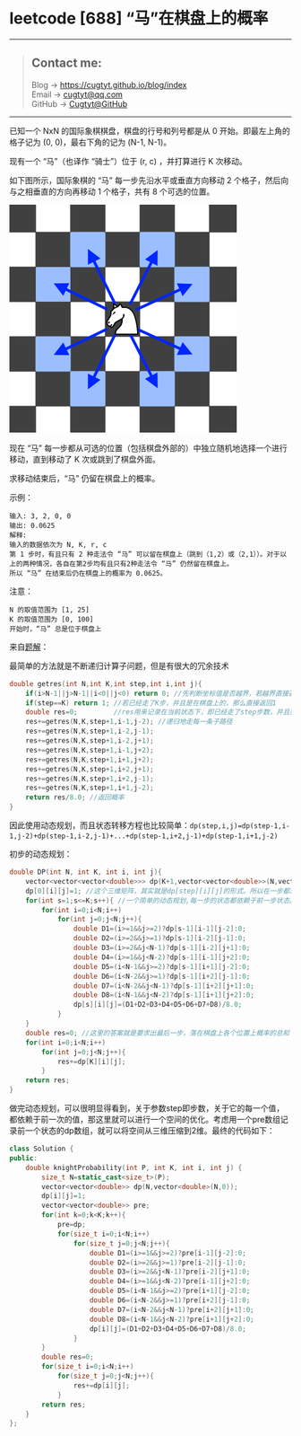 # leetcode [688] “马”在棋盘上的概率

---
> ## Contact me:
> Blog -> <https://cugtyt.github.io/blog/index>  
> Email -> <cugtyt@qq.com>  
> GitHub -> [Cugtyt@GitHub](https://github.com/Cugtyt)

---

已知一个 NxN 的国际象棋棋盘，棋盘的行号和列号都是从 0 开始。即最左上角的格子记为 (0, 0)，最右下角的记为 (N-1, N-1)。 

现有一个 “马”（也译作 “骑士”）位于 (r, c) ，并打算进行 K 次移动。 

如下图所示，国际象棋的 “马” 每一步先沿水平或垂直方向移动 2 个格子，然后向与之相垂直的方向再移动 1 个格子，共有 8 个可选的位置。

![](R/knight.png)

现在 “马” 每一步都从可选的位置（包括棋盘外部的）中独立随机地选择一个进行移动，直到移动了 K 次或跳到了棋盘外面。

求移动结束后，“马” 仍留在棋盘上的概率。

示例：
```
输入: 3, 2, 0, 0
输出: 0.0625
解释: 
输入的数据依次为 N, K, r, c
第 1 步时，有且只有 2 种走法令 “马” 可以留在棋盘上（跳到（1,2）或（2,1））。对于以上的两种情况，各自在第2步均有且只有2种走法令 “马” 仍然留在棋盘上。
所以 “马” 在结束后仍在棋盘上的概率为 0.0625。
```

注意：
```
N 的取值范围为 [1, 25]
K 的取值范围为 [0, 100]
开始时，“马” 总是位于棋盘上
```

来自[题解](https://leetcode-cn.com/problems/knight-probability-in-chessboard/solution/ru-he-yi-bu-yi-bu-huo-de-jiao-gao-xing-neng-de-don/)：

最简单的方法就是不断递归计算子问题，但是有很大的冗余技术

``` c++
double getres(int N,int K,int step,int i,int j){
    if(i>N-1||j>N-1||i<0||j<0) return 0; //先判断坐标值是否越界，若越界直接返回0
    if(step==K) return 1; //若已经走了K步，并且是在棋盘上的，那么直接返回1
    double res=0;         //res用来记录在当前状态下，即已经走了step步数，并且到达i，j的情况下，棋子在棋盘上的概率
    res+=getres(N,K,step+1,i-1,j-2); //递归地走每一条子路径
    res+=getres(N,K,step+1,i-2,j-1);
    res+=getres(N,K,step+1,i-2,j+1);
    res+=getres(N,K,step+1,i-1,j+2);
    res+=getres(N,K,step+1,i+1,j+2);
    res+=getres(N,K,step+1,i+2,j+1);
    res+=getres(N,K,step+1,i+2,j-1);
    res+=getres(N,K,step+1,i+1,j-2);
    return res/8.0; //返回概率
}
```

因此使用动态规划，而且状态转移方程也比较简单：`dp(step,i,j)=dp(step-1,i-1,j-2)+dp(step-1,i-2,j-1)+...+dp(step-1,i+2,j-1)+dp(step-1,i+1,j-2)`

初步的动态规划：
``` c++
double DP(int N, int K, int i, int j){
    vector<vector<vector<double>>> dp(K+1,vector<vector<double>>(N,vector<double>(N,0))); //根据上面的递归函数，我们知道，只需要3个参数，就可以获得答案
    dp[0][i][j]=1; //这个三维矩阵，其实就是dp[step][i][j]的形式。所以在一步都没走的情况下，在i，j的位置概率为1.
    for(int s=1;s<=K;s++){ //一个简单的动态规划,每一步的状态都依赖于前一步状态。
        for(int i=0;i<N;i++)
            for(int j=0;j<N;j++){
                double D1=(i>=1&&j>=2)?dp[s-1][i-1][j-2]:0;
                double D2=(i>=2&&j>=1)?dp[s-1][i-2][j-1]:0;
                double D3=(i>=2&&j<N-1)?dp[s-1][i-2][j+1]:0;
                double D4=(i>=1&&j<N-2)?dp[s-1][i-1][j+2]:0;
                double D5=(i<N-1&&j>=2)?dp[s-1][i+1][j-2]:0;
                double D6=(i<N-2&&j>=1)?dp[s-1][i+2][j-1]:0;
                double D7=(i<N-2&&j<N-1)?dp[s-1][i+2][j+1]:0;
                double D8=(i<N-1&&j<N-2)?dp[s-1][i+1][j+2]:0;
                dp[s][i][j]=(D1+D2+D3+D4+D5+D6+D7+D8)/8.0;
            }
    }
    double res=0; //这里的答案就是要求出最后一步，落在棋盘上各个位置上概率的总和
    for(int i=0;i<N;i++)
        for(int j=0;j<N;j++){
            res+=dp[K][i][j];
        }
    return res;
}
```

做完动态规划，可以很明显得看到，关于参数step即步数，关于它的每一个值，都依赖于前一次的值，那这里就可以进行一个空间的优化。考虑用一个pre数组记录前一个状态的dp数组，就可以将空间从三维压缩到2维。最终的代码如下：

``` c++
class Solution {
public:
    double knightProbability(int P, int K, int i, int j) {
        size_t N=static_cast<size_t>(P);
        vector<vector<double>> dp(N,vector<double>(N,0));
        dp[i][j]=1;
        vector<vector<double>> pre;
        for(int k=0;k<K;k++){
            pre=dp;
            for(size_t i=0;i<N;i++)
                for(size_t j=0;j<N;j++){
                    double D1=(i>=1&&j>=2)?pre[i-1][j-2]:0;
                    double D2=(i>=2&&j>=1)?pre[i-2][j-1]:0;
                    double D3=(i>=2&&j<N-1)?pre[i-2][j+1]:0;
                    double D4=(i>=1&&j<N-2)?pre[i-1][j+2]:0;
                    double D5=(i<N-1&&j>=2)?pre[i+1][j-2]:0;
                    double D6=(i<N-2&&j>=1)?pre[i+2][j-1]:0;
                    double D7=(i<N-2&&j<N-1)?pre[i+2][j+1]:0;
                    double D8=(i<N-1&&j<N-2)?pre[i+1][j+2]:0;
                    dp[i][j]=(D1+D2+D3+D4+D5+D6+D7+D8)/8.0;
                }
        }
        double res=0;
        for(size_t i=0;i<N;i++)
            for(size_t j=0;j<N;j++){
                res+=dp[i][j];
            }
        return res;
    }
};
```